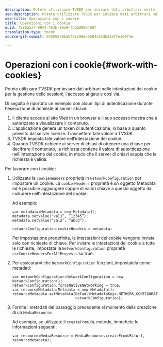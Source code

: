 ```yaml
---
description: Potete utilizzare TVSDK per inviare dati arbitrari nelle intestazioni dei cookie per la gestione delle sessioni, l'accesso ai gate e così via.
seo-description: Potete utilizzare TVSDK per inviare dati arbitrari nelle intestazioni dei cookie per la gestione delle sessioni, l'accesso ai gate e così via.
seo-title: Operazioni con i cookie
title: Operazioni con i cookie
uuid: 7586a5a7-9914-403b-86a9-fbdd28664b07
translation-type: tm+mt
source-git-commit: 040655d8ba5f91c98ed0584c08db226ffe1e0f4e

---
```



# Operazioni con i cookie{#work-with-cookies}

Potete utilizzare TVSDK per inviare dati arbitrari nelle intestazioni dei cookie per la gestione delle sessioni, l&#39;accesso ai gate e così via.

Di seguito è riportato un esempio con alcuni tipi di autenticazione durante l&#39;esecuzione di richieste al server chiave:

1. Il cliente accede al sito Web in un browser e il suo accesso mostra che è autorizzato a visualizzare il contenuto.
1. L&#39;applicazione genera un token di autenticazione, in base a quanto previsto dal server licenze. Trasmettere tale valore a TVSDK.
1. TVSDK imposta tale valore nell’intestazione del cookie.
1. Quando TVSDK richiede al server di chiavi di ottenere una chiave per decifrare il contenuto, la richiesta contiene il valore di autenticazione nell&#39;intestazione del cookie, in modo che il server di chiavi sappia che la richiesta è valida.

Per lavorare con i cookie:

1. Utilizzate la `cookieHeaders` proprietà in `NetworkConfiguration` per impostare un cookie. La `cookieHeaders` proprietà è un oggetto Metadata ed è possibile aggiungere coppie di valori chiave a questo oggetto da includere nell&#39;intestazione del cookie.

   Ad esempio:

   ```
   var metadata:Metadata = new Metadata(); 
   metadata.setValue(“val1”, “12345”); 
   metadata.setValue(“val2”, “abcd”); 
   
   networkConfiguration.cookieHeaders = metadata;
   ```

   Per impostazione predefinita, le intestazioni dei cookie vengono inviate solo con richieste di chiave. Per inviare le intestazioni dei cookie a tutte le richieste, impostate la `NetworkConfiguration` proprietà `useCookieHeadersForAllRequests` su true.

1. Per assicurarvi che `NetworkConfiguration` funzioni, impostatela come metadati:

   ```
   var networkConfiguration:NetworkConfiguration = new NetworkConfiguration(); 
   networkConfiguration.forceNativeNetworking = true; 
   var resourceMetadata:Metadata = new Metadata(); 
   resourceMetadata.setMetadata(DefaultMetadataKeys.NETWORK_CONFIGURATION_KEY,  
                                networkConfiguration);
   ```

1. Fornite i metadati del passaggio precedente al momento della creazione di un `MediaResource`.

   Ad esempio, se utilizzate il `createFromURL` metodo, immettete le informazioni seguenti:

   ```
   var resource:MediaResource = MediaResource.createFromURL(url, resourceMetadata);
   ```

